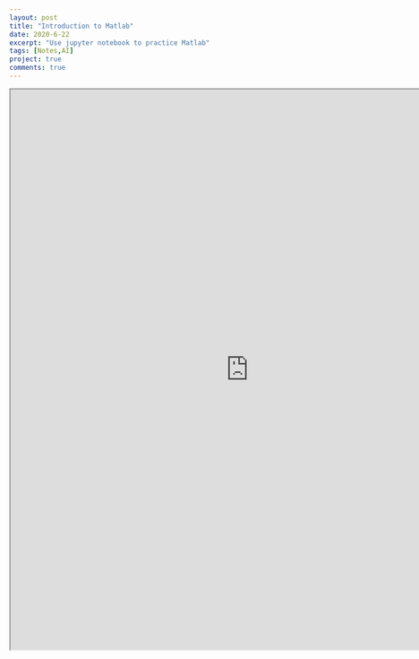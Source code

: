 ```yaml
---
layout: post
title: "Introduction to Matlab"
date: 2020-6-22
excerpt: "Use jupyter notebook to practice Matlab"
tags: [Notes,AI]
project: true
comments: true
---
```

<iframe src="https://github.com/SUNRISINGGG/sunrisinggg.github.io/blob/master/_posts/2020-6-22-Introduction%20to%20Matlab.ipynb" width="850" height="1000"></iframe>
